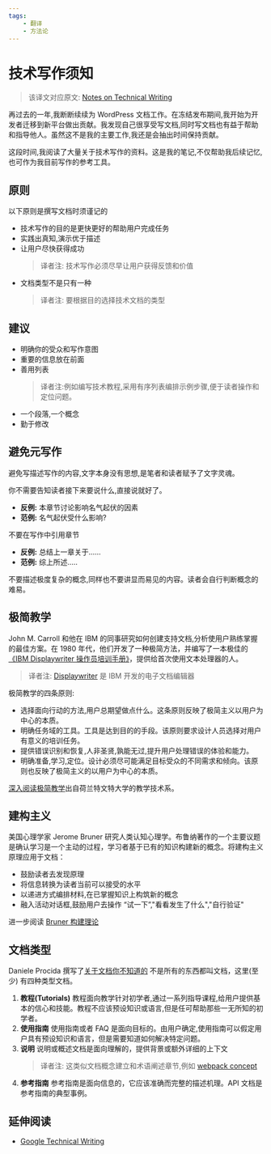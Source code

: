 ```yaml
---
tags: 
    - 翻译
    - 方法论
---
```


# 技术写作须知

> 该译文对应原文: [Notes on Technical Writing](https://mkaz.blog/misc/notes-on-technical-writing/)


再过去的一年,我断断续续为 WordPress 文档工作。在冻结发布期间,我开始为开发者迁移到新平台做出贡献。我发现自己很享受写文档,同时写文档也有益于帮助和指导他人。虽然这不是我的主要工作,我还是会抽出时间保持贡献。

这段时间,我阅读了大量关于技术写作的资料。这是我的笔记,不仅帮助我后续记忆,也可作为我目前写作的参考工具。

## 原则
以下原则是撰写文档时须谨记的
* 技术写作的目的是更快更好的帮助用户完成任务
* 实践出真知,演示优于描述
* 让用户尽快获得成功
    > 译者注: 技术写作必须尽早让用户获得反馈和价值
* 文档类型不是只有一种
    > 译者注: 要根据目的选择技术文档的类型

## 建议
* 明确你的受众和写作意图
* 重要的信息放在前面
* 善用列表
    > 译者注:例如编写技术教程,采用有序列表编排示例步骤,便于读者操作和定位问题。
* 一个段落,一个概念
* 勤于修改

## 避免元写作

避免写描述写作的内容,文字本身没有思想,是笔者和读者赋予了文字灵魂。

你不需要告知读者接下来要说什么,直接说就好了。

* **反例:** 本章节讨论影响名气起伏的因素
* **范例:** 名气起伏受什么影响?

不要在写作中引用章节

* **反例:** 总结上一章关于......
* **范例:** 综上所述.....

不要描述极度复杂的概念,同样也不要讲显而易见的内容。读者会自行判断概念的难易。

## 极简教学
John M. Carroll 和他在 IBM 的同事研究如何创建支持文档,分析使用户熟练掌握的最佳方案。在 1980 年代，他们开发了一种极简方法，并编写了一本极佳的[《IBM Displaywriter 操作员培训手册》](https://www.utwente.nl/en/bms/ist/minimalism/displaywriter.pdf)，提供给首次使用文本处理器的人。

> 译者注: [Displaywriter](http://www.obsoletecomputermuseum.org/displayw/) 是 IBM 开发的电子文档编辑器

极简教学的四条原则:
* 选择面向行动的方法,用户总期望做点什么。这条原则反映了极简主义以用户为中心的本质。
* 明确任务域的工具。工具是达到目的的手段。该原则要求设计人员选择对用户有意义的培训任务。
* 提供错误识别和恢复,人非圣贤,孰能无过,提升用户处理错误的体验和能力。
* 明确准备,学习,定位。设计必须尽可能满足目标受众的不同需求和倾向。该原则也反映了极简主义的以用户为中心的本质。

[深入阅读极简教学](https://www.utwente.nl/en/bms/ist/minimalism/)出自荷兰特文特大学的教学技术系。

## 建构主义
美国心理学家 Jerome Bruner 研究人类认知心理学。布鲁纳著作的一个主要议题是确认学习是一个主动的过程，学习者基于已有的知识构建新的概念。将建构主义原理应用于文档：
* 鼓励读者去发现原理
* 将信息转换为读者当前可以接受的水平
* 以递进方式编排材料,在已掌握知识上构筑新的概念
* 融入活动对话框,鼓励用户去操作 “试一下”,"看看发生了什么","自行验证"

进一步阅读 [Bruner 构建理论](https://www.instructionaldesign.org/theories/constructivist/)

## 文档类型
Daniele Procida 撰写了[关于文档你不知道的](https://www.divio.com/blog/documentation/) 不是所有的东西都叫文档，这里(至少) 有四种类型文档。
 
1. **教程(Tutorials)**    教程面向教学针对初学者,通过一系列指导课程,给用户提供基本的信心和技能。教程不应该预设知识或语言,但是任可帮助那些一无所知的初学者。
2. **使用指南**  使用指南或者 FAQ 是面向目标的。由用户确定,使用指南可以假定用户具有预设知识和语言，但是需要知道如何解决特定问题。
3. **说明** 说明或概述文档是面向理解的，提供背景或额外详细的上下文
    > 译者注: 这类似文档概念建立和术语阐述章节,例如 [webpack concept](https://webpack.js.org/concepts/)
4. **参考指南** 参考指南是面向信息的，它应该准确而完整的描述机理。API 文档是参考指南的典型事例。

## 延伸阅读
* [Google Technical Writing](https://developers.google.com/tech-writing/one)

